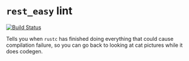 `rest_easy` lint
================

[![Build Status](https://travis-ci.org/cmr/rest_easy.png?branch=master)](https://travis-ci.org/cmr/rest_easy)

Tells you when `rustc` has finished doing everything that could cause
compilation failure, so you can go back to looking at cat pictures while it
does codegen.
